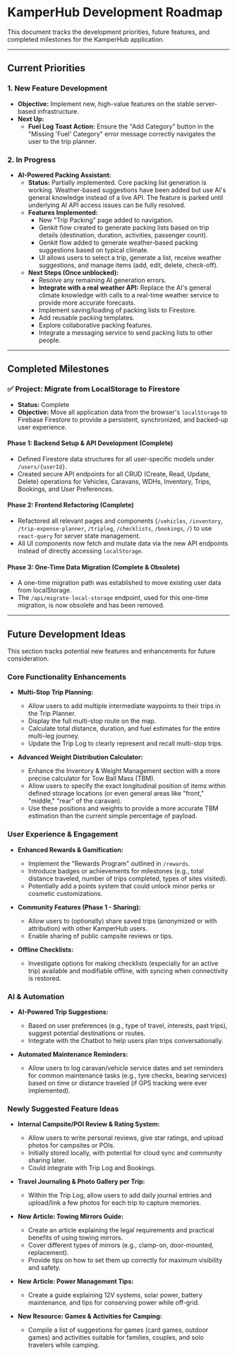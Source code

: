 
# KamperHub Development Roadmap

This document tracks the development priorities, future features, and completed milestones for the KamperHub application.

---

## **Current Priorities**

### 1. New Feature Development
*   **Objective:** Implement new, high-value features on the stable server-based infrastructure.
*   **Next Up:**
    *   **Fuel Log Toast Action:** Ensure the "Add Category" button in the "Missing 'Fuel' Category" error message correctly navigates the user to the trip planner.

### 2. In Progress
*   **AI-Powered Packing Assistant:**
    *   **Status:** Partially implemented. Core packing list generation is working. Weather-based suggestions have been added but use AI's general knowledge instead of a live API. The feature is parked until underlying AI API access issues can be fully resolved.
    *   **Features Implemented:**
        *   New "Trip Packing" page added to navigation.
        *   Genkit flow created to generate packing lists based on trip details (destination, duration, activities, passenger count).
        *   Genkit flow added to generate weather-based packing suggestions based on typical climate.
        *   UI allows users to select a trip, generate a list, receive weather suggestions, and manage items (add, edit, delete, check-off).
    *   **Next Steps (Once unblocked):**
        *   Resolve any remaining AI generation errors.
        *   **Integrate with a real weather API:** Replace the AI's general climate knowledge with calls to a real-time weather service to provide more accurate forecasts.
        *   Implement saving/loading of packing lists to Firestore.
        *   Add reusable packing templates.
        *   Explore collaborative packing features.
        *   Integrate a messaging service to send packing lists to other people.

---

## **Completed Milestones**

### ✅ **Project: Migrate from LocalStorage to Firestore**

*   **Status:** Complete
*   **Objective:** Move all application data from the browser's `localStorage` to Firebase Firestore to provide a persistent, synchronized, and backed-up user experience.

#### **Phase 1: Backend Setup & API Development (Complete)**
*   Defined Firestore data structures for all user-specific models under `/users/{userId}`.
*   Created secure API endpoints for all CRUD (Create, Read, Update, Delete) operations for Vehicles, Caravans, WDHs, Inventory, Trips, Bookings, and User Preferences.

#### **Phase 2: Frontend Refactoring (Complete)**
*   Refactored all relevant pages and components (`/vehicles`, `/inventory`, `/trip-expense-planner`, `/triplog`, `/checklists`, `/bookings`, `/`) to use `react-query` for server state management.
*   All UI components now fetch and mutate data via the new API endpoints instead of directly accessing `localStorage`.

#### **Phase 3: One-Time Data Migration (Complete & Obsolete)**
*   A one-time migration path was established to move existing user data from localStorage.
*   The `/api/migrate-local-storage` endpoint, used for this one-time migration, is now obsolete and has been removed.

---

## Future Development Ideas

This section tracks potential new features and enhancements for future consideration.

### Core Functionality Enhancements

*   **Multi-Stop Trip Planning:**
    *   Allow users to add multiple intermediate waypoints to their trips in the Trip Planner.
    *   Display the full multi-stop route on the map.
    *   Calculate total distance, duration, and fuel estimates for the entire multi-leg journey.
    *   Update the Trip Log to clearly represent and recall multi-stop trips.

*   **Advanced Weight Distribution Calculator:**
    *   Enhance the Inventory & Weight Management section with a more precise calculator for Tow Ball Mass (TBM).
    *   Allow users to specify the exact longitudinal position of items within defined storage locations (or even general areas like "front," "middle," "rear" of the caravan).
    *   Use these positions and weights to provide a more accurate TBM estimation than the current simple percentage of payload.

### User Experience & Engagement

*   **Enhanced Rewards & Gamification:**
    *   Implement the "Rewards Program" outlined in `/rewards`.
    *   Introduce badges or achievements for milestones (e.g., total distance traveled, number of trips completed, types of sites visited).
    *   Potentially add a points system that could unlock minor perks or cosmetic customizations.

*   **Community Features (Phase 1 - Sharing):**
    *   Allow users to (optionally) share saved trips (anonymized or with attribution) with other KamperHub users.
    *   Enable sharing of public campsite reviews or tips.

*   **Offline Checklists:**
    *   Investigate options for making checklists (especially for an active trip) available and modifiable offline, with syncing when connectivity is restored.

### AI & Automation

*   **AI-Powered Trip Suggestions:**
    *   Based on user preferences (e.g., type of travel, interests, past trips), suggest potential destinations or routes.
    *   Integrate with the Chatbot to help users plan trips conversationally.

*   **Automated Maintenance Reminders:**
    *   Allow users to log caravan/vehicle service dates and set reminders for common maintenance tasks (e.g., tyre checks, bearing services) based on time or distance traveled (if GPS tracking were ever implemented).

### Newly Suggested Feature Ideas

*   **Internal Campsite/POI Review & Rating System:**
    *   Allow users to write personal reviews, give star ratings, and upload photos for campsites or POIs.
    *   Initially stored locally, with potential for cloud sync and community sharing later.
    *   Could integrate with Trip Log and Bookings.

*   **Travel Journaling & Photo Gallery per Trip:**
    *   Within the Trip Log, allow users to add daily journal entries and upload/link a few photos for each trip to capture memories.

*   **New Article: Towing Mirrors Guide:**
    *   Create an article explaining the legal requirements and practical benefits of using towing mirrors.
    *   Cover different types of mirrors (e.g., clamp-on, door-mounted, replacement).
    *   Provide tips on how to set them up correctly for maximum visibility and safety.

*   **New Article: Power Management Tips:**
    *   Create a guide explaining 12V systems, solar power, battery maintenance, and tips for conserving power while off-grid.

*   **New Resource: Games & Activities for Camping:**
    *   Compile a list of suggestions for games (card games, outdoor games) and activities suitable for families, couples, and solo travelers while camping.
